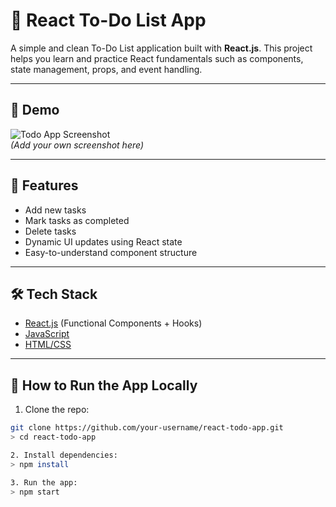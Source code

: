 # 📝 React To-Do List App

A simple and clean To-Do List application built with **React.js**. This project helps you learn and practice React fundamentals such as components, state management, props, and event handling.

---

## 📸 Demo

![Todo App Screenshot](https://via.placeholder.com/600x300?text=Todo+App+Screenshot)  
*(Add your own screenshot here)*

---

## 🚀 Features

- Add new tasks
- Mark tasks as completed
- Delete tasks
- Dynamic UI updates using React state
- Easy-to-understand component structure

---

## 🛠️ Tech Stack

- [React.js](https://reactjs.org/) (Functional Components + Hooks)
- [JavaScript](https://developer.mozilla.org/en-US/docs/Web/JavaScript)
- [HTML/CSS](https://developer.mozilla.org/en-US/docs/Web/HTML)

---

## 🧪 How to Run the App Locally

1. Clone the repo:

```bash
git clone https://github.com/your-username/react-todo-app.git
> cd react-todo-app

2. Install dependencies:
> npm install

3. Run the app:
> npm start
